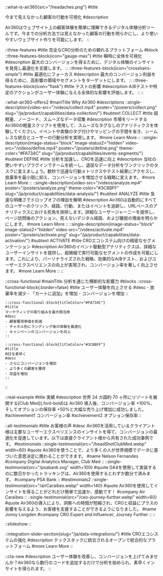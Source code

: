 ::what-is-air360{src="/headaches.png"}
#title
<!-- 不透明なユーザーの行動を可視化する -->
今まで見えなかった顧客の行動を可視化
#description
<!-- Air360はウェブサイト上の顧客体験を分析するツールです。今までのツールや分析方法ではわからなかったユーザーの行動を明らかにし、ユーザーフレンドリーなウェブサイトの作成をサポートします。 -->
<!-- なぜ購入しなかったの？なぜ離脱してしまったの？今の分析方法で答えは見つかりますか？ -->
Air360はウェブサイト上の顧客体験を簡単に理解できるデジタル体験分析ツールです。今までの分析方法では見えなかった顧客の行動を明らかにし、より使いやすいウェブサイト作りを可能にします。
::

::three-features
#title
完全なCRO分析のための頼れるプラットフォーム
#block
    ::three-features-block{icon="gauge-max"}
    #title
    瞬時に全体を可視化
    #description
    最大のコンバージョンを得るために、デジタル体験のインサイトを発見し最適化を支援します。
    ::
    ::three-features-block{icon="crosshairs-simple"}
    #title
    最適化にフォーカス
    #description
    最大のコンバージョン利益を得るために、高影響の領域やセグメントをターゲットにします。
    ::
    ::three-features-block{icon="flask"}
    #title
    テストの影響
    #description
    A/Bテストや特定のアクションがユーザー体験に与える全体的な影響を評価します。
    ::
::

::what-air360-offers2
#mainTitle
Why Air360
#descriptions
    ::single-description{video-src="/videos/collect.mp4" poster="/posters/collect.png" slug="/ja/product/capabilities/data-collection/"}
    #subtext
    COLLECT
    #title
    超軽量、ノーコード、スムーズなデータ収集
    #description
    市場をリードするAir360の軽量スクリプトを使用して、スムーズなタグなしのアナリティクスを体験してください。イベントや実験のタグ付けやマッピングの手間を省き、シームレスな統合とユーザーの行動分析を実現します。
    #more
    Learn More
    ::
    ::single-description{image-status="block" image-status2="hidden" video-src="/videos/define.mp4" poster="/posters/define.png" theme-color="#FA734C" slug="/ja/product/capabilities/events-segments/"}
    #subtext
    DEFINE
    #title
    分析を加速し、CROを迅速に向上
    #description
    当社の使いやすいプラグインでチームを統一し、退屈なデータ分析をワンクリックのタスクに変えましょう。数秒で迅速な行動メトリクスやテスト結果にアクセスし、放棄率を最小限に抑え、コンバージョンを増加させる戦略に変えます。
    #more
    Learn More
    ::
    ::single-description{video-src="/videos/analyze.mp4" poster="/posters/analyze.png" theme-color="#3C8BFF" slug="/ja/product/capabilities/data-analysis/"}
    #subtext
    ANALYZE
    #title
    急速な明確さでドロップオフの理由を解明
    #description
    Air360は自動的にすべてのユーザーのクリック、経路、行動、またはイベントを追跡し、URLベースのアナリティクスにおける死角を排除します。詳細なユーザージャーニーを提供し、ページ訪問後のアクション、見えないデジタル経路、および離脱の理由を明らかにします。
    #more
    Learn More
    ::
    ::single-description{image-status="block" image-status2="hidden" video-src="/videos/activate.mp4" poster="/posters/activate.png" slug="/ja/product/capabilities/data-activation/"}
    #subtext
    ACTIVATE
    #title
    CROエコシステム向けの精密なセグメンテーション
    #description
    Air360のイベント駆動型アナリティクスは、詳細なユーザーインサイトを提供し、超微細で実行可能なセグメントの作成を可能にします。これにより、パーソナライズされた戦略、効果的なA/Bテスト、およびユーザーエクスペリエンスの向上が実現され、コンバージョン率を著しく向上させます。
    #more
    Learn More
    ::
::

::cross-functional
#mainTitle
分析を通じた横断的な影響力
#blocks
    ::cross-functional-block{:border=false}
    #title
    ユーザー体験を向上させる
    #desc
    - 放棄率を減少
    - 「カートに追加」を増加
    - コンバージョンを増加
    ::

    ::cross-functional-block{titleColor="#FA734C"}
    #title
    マーケティングの取り組みを最大限活用
    #desc
    - 顧客獲得単価を削減
    - チャネル別にランディング後の体験を最適化
    - キャンペーンのコンバージョンを向上
    ::

    ::cross-functional-block{titleColor="#3C8BFF"}
    #title
    ROIを素早く
    #desc
    - さらにコンバージョンを増加
    - より多くの顧客を獲得
    - 収益を増加
    ::
::

::real-example
#title
実績
#description
世界 24 カ国約 70 ヶ所にリゾートを展開する[Club Med]{.font-bold}は Air360 導入後、コンバージョン率 +100%、そしてオプションの保存率 +50%と大幅な売り上げ増加に成功しました。
#achievement1
コンバージョン率
#achievement2
オプション保存率
::

<!-- ::four-features2
#title 
UXアナリティクスを超えて
#desc1
Build your CRO Roadmap with Air360 experts as your extended team
#desc2
Collaborate with our expert team to maximize insights and boost your CRO efforts.

#block
    ::four-features2-block{icon="toolbox"}
    #title
    Custom Onboarding
    #desc
    Tailored to your existing data & challenges, guiding you in UX analysis.
    ::
    ::four-features2-block{icon="handshake-angle"}
    #title
    Ongoing CRO Workshops
    #desc
    Regular sessions with your CRO specialist to co-create your roadmap and prioritize impactful optimizations.
    ::
    ::four-features2-block{icon="user-shakespeare"}
    #title
    Dedicated CRO specialist
    #desc
    Scale optimization with a dedicated manager guiding your team from onboarding to success.
    ::
    ::four-features2-block{icon="headset"}
    #title
    Rapid Technical Support
    #desc
    Swift, responsive support tailored to your analytics requirements.
    ::
:: -->

::all-testimonials
#title
お客様の声
#desc
Air360を活用しているクライアント様は主要なユーザーエクスペリエンスのインサイトを得て、コンバージョンの最適化を促進しています。以下は直接クライアント様から共有された成功事例です。
#testimonials
    ::single-testimonial{src="/headShotClubMed.webp" width=60}
    #quote
    Air360を使うことで、より多くの人が世界規模でデータに基づいた意思決定に携わることができます。
    #name
    Nelson Fernandes
    #company
    Digital Analytics Manager, Club Med
    ::
    ::single-testimonial{src="/psabank.svg" width=100}
    #quote
    GA4を使用して実装するのに数日かかったトラッキングは、Air360を使用するとわずか数分で済みます。
    #company
    PSA Bank
    ::
#testimonials2
    ::single-testimonial{src="/airCaraibes.webp" width=140}
    #quote
    Air360を使用してインサイトを得ることがどれだけ簡単で迅速か、感動です！
    #company
    Air Caraïbes
    ::
    ::single-testimonial{src="/ceo-journey-further.webp" width=60}
    #quote
    Air360の導入により、洞察への時間が短縮され、CROと収益にプラスの影響を与えるよう、お客様を支援することができるようになりました。
    #name
    Jonny Longden
    #company
    CRO Expert and Influencer, Journey Further
    ::
::

::slideshow
::

<!-- ::teams
#title
Air360を利用しているのは誰ですか？
#description
優れたデジタル体験を提供するためには、チームメンバー全員がインサイトに富んだデータに簡単にアクセスできるようになるべきで、これによって情報に基づいた顧客中心の意思決定が可能になります。
#block
    ::teams-block{src="/teams/cro-manager.png"}
    #role
    CROマネジャー
    #description
    ユーザーの行動や実験を効果的にトラッキングし、分析の複雑さなしに、迅速に戦略の影響に対する明確なインサイトを得られます。
    ::
    ::teams-block{src="/teams/product-owner.png"}
    #role
    プロダクトオーナー
    #description
    デジタルの影響と機能の採用に焦点を当て、技術的な障害なしに迅速にコンバージョン効果を測定するために、ロードマップを洗練させます。
    ::
    ::teams-block{src="/teams/digital-marketing-mgr.png"}
    #role
    デジタルマーケティング<span class="inline-block">マネジャー</span>
    #description
    コンバージョンしなかった有料トラフィックを解読し、改善された獲得コンバージョンを通じて顧客獲得単価を減らすために、ランディング後の行動を完全に可視化。
    ::
    ::teams-block{src="/teams/data-analyst.png"}
    #role
    データアナリスト
    #description
    無制限の細分化を活用して分析を効率化し、迅速に障害やフラストレーションを特定し、タグ付け、マッピング、またはデータ収集の待ち時間を排除します。
    ::
:: -->

::integration-slider-section{slug="/ja/data-integrations/"}
#title
CROエコシステムの強化
#description
テックスタックに統合されるオープンで統合的なプラットフォーム
#more 
Learn More
::

::cta-new
#description
ユーザー体験を改善し、コンバージョンを上げてみませんか？Air360なら数行のコードを追加するだけで分析を始められ、素早くインサイトを得られます。
::
